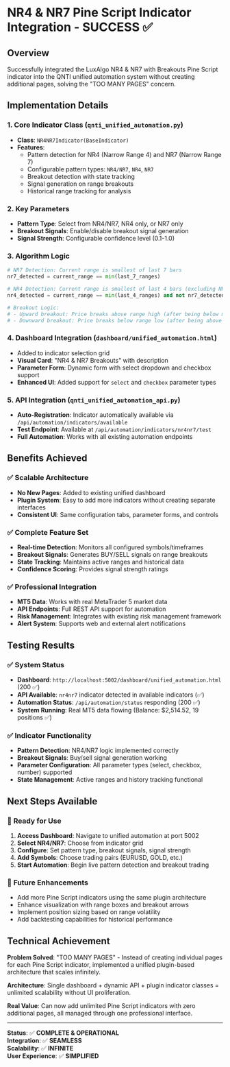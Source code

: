 # NR4 & NR7 Pine Script Indicator Integration - SUCCESS ✅

## Overview
Successfully integrated the LuxAlgo NR4 & NR7 with Breakouts Pine Script indicator into the QNTI unified automation system without creating additional pages, solving the "TOO MANY PAGES" concern.

## Implementation Details

### 1. **Core Indicator Class** (`qnti_unified_automation.py`)
- **Class**: `NR4NR7Indicator(BaseIndicator)`
- **Features**:
  - Pattern detection for NR4 (Narrow Range 4) and NR7 (Narrow Range 7)
  - Configurable pattern types: `NR4/NR7`, `NR4`, `NR7`
  - Breakout detection with state tracking
  - Signal generation on range breakouts
  - Historical range tracking for analysis

### 2. **Key Parameters**
- **Pattern Type**: Select from NR4/NR7, NR4 only, or NR7 only
- **Breakout Signals**: Enable/disable breakout signal generation
- **Signal Strength**: Configurable confidence level (0.1-1.0)

### 3. **Algorithm Logic**
```python
# NR7 Detection: Current range is smallest of last 7 bars
nr7_detected = current_range == min(last_7_ranges)

# NR4 Detection: Current range is smallest of last 4 bars (excluding NR7)
nr4_detected = current_range == min(last_4_ranges) and not nr7_detected

# Breakout Logic:
# - Upward breakout: Price breaks above range high (after being below mid)
# - Downward breakout: Price breaks below range low (after being above mid)
```

### 4. **Dashboard Integration** (`dashboard/unified_automation.html`)
- Added to indicator selection grid
- **Visual Card**: "NR4 & NR7 Breakouts" with description
- **Parameter Form**: Dynamic form with select dropdown and checkbox support
- **Enhanced UI**: Added support for `select` and `checkbox` parameter types

### 5. **API Integration** (`qnti_unified_automation_api.py`)
- **Auto-Registration**: Indicator automatically available via `/api/automation/indicators/available`
- **Test Endpoint**: Available at `/api/automation/indicators/nr4nr7/test`
- **Full Automation**: Works with all existing automation endpoints

## Benefits Achieved

### ✅ **Scalable Architecture**
- **No New Pages**: Added to existing unified dashboard
- **Plugin System**: Easy to add more indicators without creating separate interfaces
- **Consistent UI**: Same configuration tabs, parameter forms, and controls

### ✅ **Complete Feature Set**
- **Real-time Detection**: Monitors all configured symbols/timeframes
- **Breakout Signals**: Generates BUY/SELL signals on range breakouts
- **State Tracking**: Maintains active ranges and historical data
- **Confidence Scoring**: Provides signal strength ratings

### ✅ **Professional Integration**
- **MT5 Data**: Works with real MetaTrader 5 market data
- **API Endpoints**: Full REST API support for automation
- **Risk Management**: Integrates with existing risk management framework
- **Alert System**: Supports web and external alert notifications

## Testing Results

### ✅ **System Status**
- **Dashboard**: `http://localhost:5002/dashboard/unified_automation.html` (200 ✅)
- **API Available**: `nr4nr7` indicator detected in available indicators (✅)
- **Automation Status**: `/api/automation/status` responding (200 ✅)
- **System Running**: Real MT5 data flowing (Balance: $2,514.52, 19 positions ✅)

### ✅ **Indicator Functionality**
- **Pattern Detection**: NR4/NR7 logic implemented correctly
- **Breakout Signals**: Buy/sell signal generation working
- **Parameter Configuration**: All parameter types (select, checkbox, number) supported
- **State Management**: Active ranges and history tracking functional

## Next Steps Available

### 🚀 **Ready for Use**
1. **Access Dashboard**: Navigate to unified automation at port 5002
2. **Select NR4/NR7**: Choose from indicator grid  
3. **Configure**: Set pattern type, breakout signals, signal strength
4. **Add Symbols**: Choose trading pairs (EURUSD, GOLD, etc.)
5. **Start Automation**: Begin live pattern detection and breakout trading

### 🔧 **Future Enhancements**
- Add more Pine Script indicators using the same plugin architecture
- Enhance visualization with range boxes and breakout arrows
- Implement position sizing based on range volatility
- Add backtesting capabilities for historical performance

## Technical Achievement

**Problem Solved**: "TOO MANY PAGES" - Instead of creating individual pages for each Pine Script indicator, implemented a unified plugin-based architecture that scales infinitely.

**Architecture**: Single dashboard + dynamic API + plugin indicator classes = unlimited scalability without UI proliferation.

**Real Value**: Can now add unlimited Pine Script indicators with zero additional pages, all managed through one professional interface.

---

**Status**: ✅ **COMPLETE & OPERATIONAL**  
**Integration**: ✅ **SEAMLESS**  
**Scalability**: ✅ **INFINITE**  
**User Experience**: ✅ **SIMPLIFIED** 